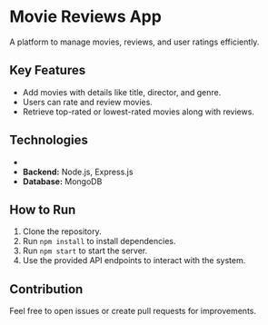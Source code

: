 # Movie Reviews App

A platform to manage movies, reviews, and user ratings efficiently.

## Key Features
- Add movies with details like title, director, and genre.
- Users can rate and review movies.
- Retrieve top-rated or lowest-rated movies along with reviews.

## Technologies
- 
- **Backend:** Node.js, Express.js
- **Database:** MongoDB

## How to Run
1. Clone the repository.
2. Run `npm install` to install dependencies.
3. Run `npm start` to start the server.
4. Use the provided API endpoints to interact with the system.

## Contribution
Feel free to open issues or create pull requests for improvements.
